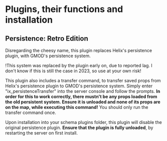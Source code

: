 # Plugins, their functions and installation

## Persistence: Retro Edition
Disregarding the cheesy name, this plugin replaces Helix's persistence plugin, with GMOD's persistence system.

!This system was replaced by the plugin early on, due to reported lag. I don't know if this is still the case in 2023, so use at your own risk!

This plugin also includes a transfer command, to transfer saved props from Helix's persistence plugin to GMOD's persistence system. Simply enter "ix_persistenceTransfer" into the server console and follow the prompts. **In order for this to work correctly, there mustn't be any props loaded from the old persistent system. Ensure it is unloaded and none of its props are on the map, while executing this command!** You should only run the transfer command once.

Upon installation into your schema plugins folder, this plugin will disable the original persistence plugin. **Ensure that the plugin is fully unloaded**, by restarting the server on first install.

